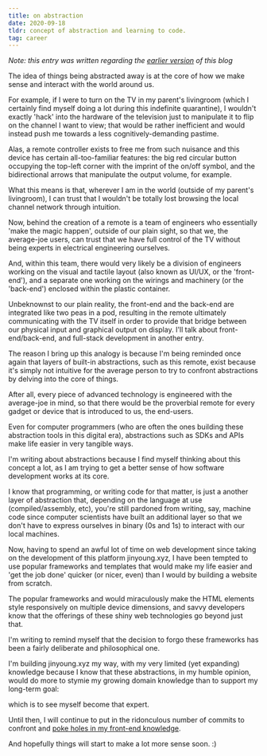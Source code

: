 ```yaml
---
title: on abstraction
date: 2020-09-18
tldr: concept of abstraction and learning to code.
tag: career
---
```


*Note: this entry was written regarding the [earlier version](https://jinyoungch0i.github.io) of this blog*

The idea of things being abstracted away is at the core of how we make sense and interact with the world around us. 

For example, if I were to turn on the TV in my parent's livingroom (which I certainly find myself doing a lot during this indefinite quarantine), I wouldn't exactly 'hack' into the hardware of the television just to manipulate it to flip on the channel I want to view; that would be rather inefficient and would instead push me towards a less cognitively-demanding pastime. 

Alas, a remote controller exists to free me from such nuisance and this device has certain all-too-familiar features: the big red circular button occupying the top-left corner with the imprint of the on/off symbol, and the bidirectional arrows that manipulate the output volume, for example. 

What this means is that, wherever I am in the world (outside of my parent's livingroom), I can trust that I wouldn't be totally lost browsing the local channel network through intuition. 

Now, behind the creation of a remote is a team of engineers who essentially 'make the magic happen', outside of our plain sight, so that we, the average-joe users, can trust that we have full control of the TV without being experts in electrical engineering ourselves. 

And, within this team, there would very likely be a division of engineers working on the visual and tactile layout (also known as UI/UX, or the 'front-end'), and a separate one working on the wirings and machinery (or the 'back-end') enclosed within the plastic container.

Unbeknownst to our plain reality, the front-end and the back-end are integrated like two peas in a pod, resulting in the remote ultimately communicating with the TV itself in order to provide that bridge between our physical input and graphical output on display. I'll talk about front-end/back-end, and full-stack development in another entry. 

The reason I bring up this analogy is because I'm being reminded once again that layers of built-in abstractions, such as this remote, exist because it's simply not intuitive for the average person to try to confront abstractions by delving into the core of things. 

After all, every piece of advanced technology is engineered with the average-joe in mind, so that there would be the proverbial remote for every gadget or device that is introduced to us, the end-users. 

Even for computer programmers (who are often the ones building these abstraction tools in this digital era), abstractions such as SDKs and APIs make life easier in very tangible ways. 

I'm writing about abstractions because I find myself thinking about this concept a lot, as I am trying to get a better sense of how software development works at its core. 

I know that programming, or writing code for that matter, is just a another layer of abstraction that, depending on the language at use (compiled/assembly, etc), you're still pardoned from writing, say, machine code since computer scientists have built an additional layer so that we don't have to express ourselves in binary (0s and 1s) to interact with our local machines. 

Now, having to spend an awful lot of time on web development since taking on the development of this platform jinyoung.xyz, I have been tempted to use popular frameworks and templates that would make my life easier and 'get the job done' quicker (or nicer, even) than I would by building a website from scratch. 

The popular frameworks and would miraculously make the HTML elements style responsively on multiple device dimensions, and savvy developers know that the offerings of these shiny web technologies go beyond just that. 

I'm writing to remind myself that the decision to forgo these frameworks has been a fairly deliberate and philosophical one. 

I'm building jinyoung.xyz my way, with my very limited (yet expanding) knowledge because I know that these abstractions, in my humble opinion, would do more to stymie my growing domain knowledge than to support my long-term goal:

which is to see myself become that expert.  

Until then, I will continue to put in the ridonculous number of commits to confront and [poke holes in my front-end knowledge](http://www.paulgraham.com/noob.html).

And hopefully things will start to make a lot more sense soon. :)
